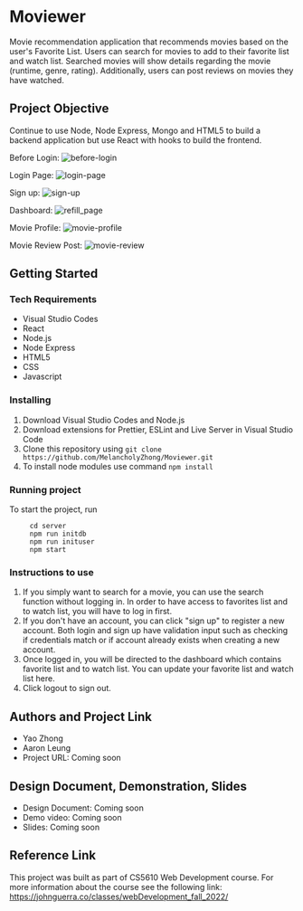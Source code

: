 # Moviewer

Movie recommendation application that recommends movies based on the user's Favorite List.  Users can search for movies to add to their favorite list and watch list.  Searched movies will show details regarding the movie (runtime, genre, rating).  Additionally, users can post reviews on movies they have watched.

## Project Objective

Continue to use Node, Node Express, Mongo and HTML5 to build a backend application but use React with hooks to build the frontend.

Before Login:
![before-login](https://user-images.githubusercontent.com/97815716/203131365-59c43d0e-d8e6-4cf7-bd6a-a293d9673480.png)

Login Page:
![login-page](https://user-images.githubusercontent.com/97815716/203131538-ebf26e60-f527-4a3a-91f1-af8029439a73.png)

Sign up:
![sign-up](https://user-images.githubusercontent.com/97815716/203132497-5987515e-31c0-4569-91fd-948178311069.png)

Dashboard:
![refill_page](https://user-images.githubusercontent.com/97815716/199089687-c2fb1dca-34b0-4314-8c89-2b857a1a164c.png)

Movie Profile:
![movie-profile](https://user-images.githubusercontent.com/97815716/203132047-d646d465-05a8-4a34-8178-60feb19c6859.png)

Movie Review Post:
![movie-review](https://user-images.githubusercontent.com/97815716/203132162-6e341736-65e5-4a5e-bf09-b485e36137aa.png)

## Getting Started

### Tech Requirements

- Visual Studio Codes
- React
- Node.js
- Node Express
- HTML5
- CSS
- Javascript

### Installing

1. Download Visual Studio Codes and Node.js
2. Download extensions for Prettier, ESLint and Live Server in Visual Studio Code
3. Clone this repository using `git clone https://github.com/MelancholyZhong/Moviewer.git`
4. To install node modules use command `npm install`

### Running project

To start the project, run

```
     cd server
     npm run initdb
     npm run inituser
     npm start
```

### Instructions to use

1. If you simply want to search for a movie, you can use the search function without logging in.  In order to have access to favorites list and to watch list, you will have to log in first.
2. If you don't have an account, you can click "sign up" to register a new account.  Both login and sign up have validation input such as checking if credentials match or if account already exists when creating a new account.
3. Once logged in, you will be directed to the dashboard which contains favorite list and to watch list.  You can update your favorite list and watch list here.
4. Click logout to sign out.  

## Authors and Project Link

- Yao Zhong
- Aaron Leung
- Project URL: Coming soon

## Design Document, Demonstration, Slides

- Design Document: Coming soon
- Demo video: Coming soon
- Slides: Coming soon

## Reference Link

This project was built as part of CS5610 Web Development course. For more information about the course see the following link:
https://johnguerra.co/classes/webDevelopment_fall_2022/

